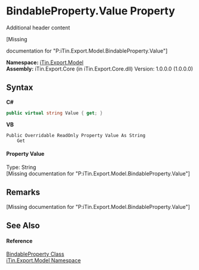 # BindableProperty.Value Property 
Additional header content 

\[Missing <summary> documentation for "P:iTin.Export.Model.BindableProperty.Value"\]

**Namespace:**&nbsp;<a href="N_iTin_Export_Model">iTin.Export.Model</a><br />**Assembly:**&nbsp;iTin.Export.Core (in iTin.Export.Core.dll) Version: 1.0.0.0 (1.0.0.0)

## Syntax

**C#**<br />
``` C#
public virtual string Value { get; }
```

**VB**<br />
``` VB
Public Overridable ReadOnly Property Value As String
	Get
```


#### Property Value
Type: String<br />\[Missing <value> documentation for "P:iTin.Export.Model.BindableProperty.Value"\]

## Remarks
\[Missing <remarks> documentation for "P:iTin.Export.Model.BindableProperty.Value"\]

## See Also


#### Reference
<a href="T_iTin_Export_Model_BindableProperty">BindableProperty Class</a><br /><a href="N_iTin_Export_Model">iTin.Export.Model Namespace</a><br />
